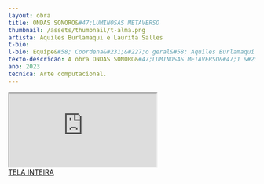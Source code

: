 ```yaml
---
layout: obra
title: ONDAS SONORO&#47;LUMINOSAS METAVERSO
thumbnail: /assets/thumbnail/t-alma.png
artista: Aquiles Burlamaqui e Laurita Salles
t-bio: 
l-bio: Equipe&#58; Coordena&#231;&#227;o geral&#58; Aquiles Burlamaqui e Laurita Salles Desenvolvimento de redes &#40;Back end&#41;, ambiente virtual multiusuário colaborativo e espacializa&#231;&#227;o do áudio&#58; Riquelme Pereira Soares Cria&#231;&#227;o do site virtual e link da obra &#40;Front end&#41;&#58; Leonardo Pereira de Medeiros Modelagem em 3 D &#40;visualiza&#231;&#227;o do ambiente&#41;&#58;Vin&#237;cius Fernandes Camilo de Lima Composi&#231;&#227;o, sonoplastia e suporte sonoro&#58; &#45; Renam Valcácio da Silva Divulga&#231;&#227;o multim&#237;dia&#58; Carlos Jos&#233; de Araújo Souza Júnior Área gráfica e cards&#58; Icaro Moura dos Santos Outros membros do Projeto 10 Dimens&#245;es&#58; Rodrigo Montandon Born Servidores t&#233;cnico&#45;administrativos&#58;suporte t&#233;cnico&#58; Rafael Keller Menezes e Tales Evan da Silva Equipe do Media Lab&#47;BR&#58; Cleomar de Sousa Rocha, Hugo Alexandre Dantas do Nascimento Realiza&#231;&#227;o&#58; Projeto 10 Dimens&#245;es &#47; UFRN; PPGPC&#47;Performances Culturais da UFG e Media Lab &#47;BR Apoio&#58; NAC, Propesq, Proex, Natalnet&#47;UFRN, ECT&#47;Escola de Ci&#234;ncias e Tecnologia, DEART&#47;Departamento de Artes, DESIGN&#47;Departamento de Design e Escola de Música, todos da UFRN e UFG , PROAP&#47;Capes <br>Laurita Salles<br>Professora do Programa de Pós&#45;Gradua&#231;&#227;o em Performances Culturais&#47;UFG&#47;Universidade Federal de Goiás e coordenadora adjunta do Projeto 10 Dimens&#245;es em parceria com Media Lab&#47;UFG&#47;BR. É artista emergente na área de Arte e tecnologia, com participa&#231;&#227;o em eventos art&#237;sticos e acad&#234;micos, nacionais e internacionais.<br>Aquiles Burlamaqui<br>Professor Associado da UFRN&#47;Universidade Federal do Rio Grande do Norte, atua na gradua&#231;&#227;o na ECT&#47;Escola de Ci&#234;ncias e Tecnologias e na pós&#45;gradua&#231;&#227;ono IMD&#47;Instituto Metrópole Digital. Atual coordenador do Projeto 10 Dimens&#245;es&#47;UFRN em parceria com o Media Lab&#47;UFG&#47;BR, tem interesse em inova&#231;&#227;o e games.
texto-descricao: A obra ONDAS SONORO&#47;LUMINOSAS METAVERSO&#47;1 &#233; uma vers&#227;o piloto e experimental 1 do projeto ONDAS SONORO&#47;LUMINOSAS METAVERSO na área de Arte e Tecnologia, apresentando um espa&#231;o virtual compartilhado multiusuário para cerca de 20 pessoas em um ambiente com efeitos sonoros, atrav&#233;s de um link &#40;https&#58;&#47;&#47;10dimensoes.com&#47;metaverso&#47;&#41; na exposi&#231;&#227;o on&#45;line vinculada ao 22º Encontro Internacional de Arte e Tecnologia &#40;#22.ART&#41;; nele estará representada uma galeria de arte virtual em 3D similar à Galeria de Arte do Departamento de Artes da UFRN. Os usuários &#40;que ter&#227;o identifica&#231;&#227;o&#41; poder&#227;o comunicar&#45;se entre eles, movimentar&#45;se pela galeria e tamb&#233;m seu próprio corpo , al&#233;m de manter algumas intera&#231;&#245;es com o ambiente e com a parte de áudio. O projeto como um todo prop&#245;e a cria&#231;&#227;o de uma instala&#231;&#227;o art&#237;stica que se insere em um conceito ampliado da no&#231;&#227;o de metaverso , entendido como uma realidade digital, criadora de espa&#231;os de intera&#231;&#227;o social virtual em conex&#227;o com espa&#231;os de sociabilidade presencial e f&#237;sica. A instala&#231;&#227;o &#233; proposta como uma rela&#231;&#227;o de trânsito entre esses dois ambientes. Esta obra apresenta uma primeira vers&#227;o do ambiente virtual da instala&#231;&#227;o.
ano: 2023
tecnica: Arte computacional.
---
```


<iframe class="frame" scrolling="no" src="https://10dimensoes.com/metaverso/"></iframe>
<br>
<a href="https://10dimensoes.com/metaverso/" target="_blank">TELA INTEIRA</a>